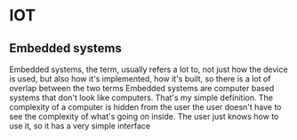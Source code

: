 # IOT

## Embedded systems

Embedded systems, the term, usually refers a lot to, not just how the device is used, but also how it's implemented, how it's built, so there is a lot of overlap between the two terms
Embedded systems are computer based systems that don't look like computers. That's my simple definition. The complexity of a computer is hidden from the user the user doesn't have to see the complexity of what's going on inside. The user just knows how to use it, so it has a very simple interface
